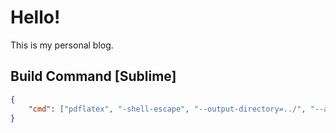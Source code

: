 Hello!
===
This is my personal blog.

Build Command [Sublime]
---
```json
{
	"cmd": ["pdflatex", "-shell-escape", "--output-directory=../", "--aux-directory=../src/", "--src-specials", "--synctex=1",  "$file"]
}
```
